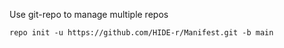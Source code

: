 Use git-repo to manage multiple repos 

```shell
repo init -u https://github.com/HIDE-r/Manifest.git -b main
```
